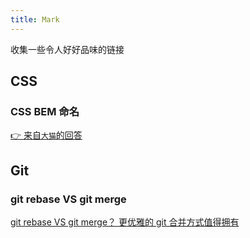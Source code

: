 ```yaml
---
title: Mark
---
```


收集一些令人好好品味的链接

## CSS

### CSS BEM 命名

[👉 来自`大猫`的回答](https://www.zhihu.com/question/21935157)

## Git

### git rebase VS git merge

[git rebase VS git merge？ 更优雅的 git 合并方式值得拥有](https://juejin.cn/post/6844903890295455751)
